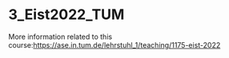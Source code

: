 # 3_Eist2022_TUM
More information related to this course:https://ase.in.tum.de/lehrstuhl_1/teaching/1175-eist-2022
